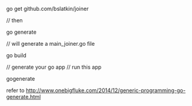  go get github.com/bslatkin/joiner

 // then

 go generate

 // will generate a main_joiner.go file

 go build

 // generate your go app
 // run this app

 gogenerate

 refer to http://www.onebigfluke.com/2014/12/generic-programming-go-generate.html

